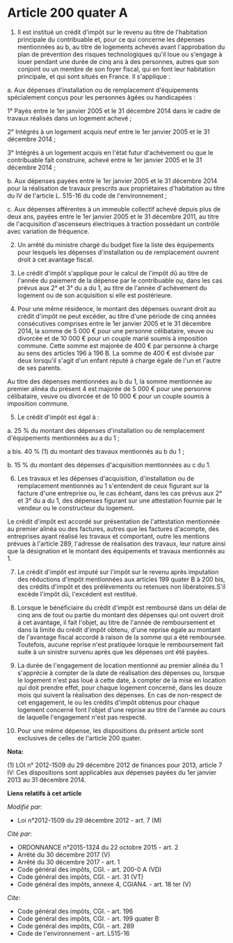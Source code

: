 # Article 200 quater A

1. Il est institué un crédit d'impôt sur le revenu au titre de l'habitation principale du contribuable et, pour ce qui
concerne les dépenses mentionnées au b, au titre de logements achevés avant l'approbation du plan de prévention des risques
technologiques qu'il loue ou s'engage à louer pendant une durée de cinq ans à des personnes, autres que son conjoint ou un
membre de son foyer fiscal, qui en font leur habitation principale, et qui sont situés en France. Il s'applique : 

a. Aux dépenses d'installation ou de remplacement d'équipements spécialement conçus pour les personnes âgées ou
handicapées : 

1° Payés entre le 1er janvier 2005 et le 31 décembre 2014 dans le cadre de travaux réalisés dans un logement achevé ; 

2° Intégrés à un logement acquis neuf entre le 1er janvier 2005 et le 31 décembre 2014 ; 

3° Intégrés à un logement acquis en l'état futur d'achèvement ou que le contribuable fait construire, achevé entre le 1er
janvier 2005 et le 31 décembre 2014 ; 

b. Aux dépenses payées entre le 1er janvier 2005 et le 31 décembre 2014 pour la réalisation de travaux prescrits aux
propriétaires d'habitation au titre du IV de l'article L. 515-16 du code de l'environnement ; 

c. Aux dépenses afférentes à un immeuble collectif achevé depuis plus de deux ans, payées entre le 1er janvier 2005 et le 31
décembre 2011, au titre de l'acquisition d'ascenseurs électriques à traction possédant un contrôle avec variation de
fréquence. 

2. Un arrêté du ministre chargé du budget fixe la liste des équipements pour lesquels les dépenses d'installation ou de
remplacement ouvrent droit à cet avantage fiscal. 

3. Le crédit d'impôt s'applique pour le calcul de l'impôt dû au titre de l'année du paiement de la dépense par le
contribuable ou, dans les cas prévus aux 2° et 3° du a du 1, au titre de l'année d'achèvement du logement ou de son
acquisition si elle est postérieure. 

4. Pour une même résidence, le montant des dépenses ouvrant droit au crédit d'impôt ne peut excéder, au titre d'une période
de cinq années consécutives comprises entre le 1er janvier 2005 et le 31 décembre 2014, la somme de 5 000 € pour une personne
célibataire, veuve ou divorcée et de 10 000 € pour un couple marié soumis à imposition commune. Cette somme est majorée de
400 € par personne à charge au sens des articles 196 à 196 B. La somme de 400 € est divisée par deux lorsqu'il s'agit d'un
enfant réputé à charge égale de l'un et l'autre de ses parents.

Au titre des dépenses mentionnées au b du 1, la somme mentionnée au premier alinéa du présent 4 est majorée de 5 000 € pour
une personne célibataire, veuve ou divorcée et de 10 000 € pour un couple soumis à imposition commune. 

5. Le crédit d'impôt est égal à : 

a. 25 % du montant des dépenses d'installation ou de remplacement d'équipements mentionnées au a du 1 ; 

a bis. 40 % (1) du montant des travaux mentionnés au b du 1 ; 

b. 15 % du montant des dépenses d'acquisition mentionnées au c du 1.

6. Les travaux et les dépenses d'acquisition, d'installation ou de remplacement mentionnés au 1 s'entendent de ceux figurant
sur la facture d'une entreprise ou, le cas échéant, dans les cas prévus aux 2° et 3° du a du 1, des dépenses figurant sur une
attestation fournie par le vendeur ou le constructeur du logement. 

Le crédit d'impôt est accordé sur présentation de l'attestation mentionnée au premier alinéa ou des factures, autres que les
factures d'acompte, des entreprises ayant réalisé les travaux et comportant, outre les mentions prévues à l'article 289,
l'adresse de réalisation des travaux, leur nature ainsi que la désignation et le montant des équipements et travaux
mentionnés au 1.

7. Le crédit d'impôt est imputé sur l'impôt sur le revenu après imputation des réductions d'impôt mentionnées aux articles
199 quater B à 200 bis, des crédits d'impôt et des prélèvements ou retenues non libératoires.S'il excède l'impôt dû,
l'excédent est restitué. 

8. Lorsque le bénéficiaire du crédit d'impôt est remboursé dans un délai de cinq ans de tout ou partie du montant des
dépenses qui ont ouvert droit à cet avantage, il fait l'objet, au titre de l'année de remboursement et dans la limite du
crédit d'impôt obtenu, d'une reprise égale au montant de l'avantage fiscal accordé à raison de la somme qui a été remboursée.
Toutefois, aucune reprise n'est pratiquée lorsque le remboursement fait suite à un sinistre survenu après que les dépenses
ont été payées.

9. La durée de l'engagement de location mentionné au premier alinéa du 1 s'apprécie à compter de la date de réalisation des
dépenses ou, lorsque le logement n'est pas loué à cette date, à compter de la mise en location qui doit prendre effet, pour
chaque logement concerné, dans les douze mois qui suivent la réalisation des dépenses. En cas de non-respect de cet
engagement, le ou les crédits d'impôt obtenus pour chaque logement concerné font l'objet d'une reprise au titre de l'année au
cours de laquelle l'engagement n'est pas respecté. 

10. Pour une même dépense, les dispositions du présent article sont exclusives de celles de l'article 200 quater.

**Nota:**

(1) LOI n° 2012-1509 du 29 décembre 2012 de finances pour 2013, article 7 IV: Ces dispositions sont applicables aux dépenses
payées du 1er janvier 2013 au 31 décembre 2014.

**Liens relatifs à cet article**

_Modifié par_:

  - Loi n°2012-1509 du 29 décembre 2012 - art. 7 (M)

_Cité par_:

  - ORDONNANCE n°2015-1324 du 22 octobre 2015 - art. 2
  - Arrêté du 30 décembre 2017 (V)
  - Arrêté du 30 décembre 2017 - art. 1
  - Code général des impôts, CGI. - art. 200-0 A (VD)
  - Code général des impôts, CGI. - art. 31 (VT)
  - Code général des impôts, annexe 4, CGIAN4. - art. 18 ter (V)

_Cite_:

  - Code général des impôts, CGI. - art. 196
  - Code général des impôts, CGI. - art. 199 quater B
  - Code général des impôts, CGI. - art. 289
  - Code de l'environnement - art. L515-16
